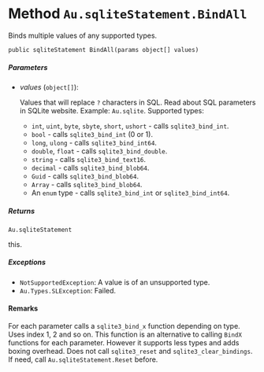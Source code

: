 # Method `Au.sqliteStatement.BindAll`

Binds multiple values of any supported types.

```
public sqliteStatement BindAll(params object[] values)
```

##### Parameters

- *values*  (`object[]`):

    Values that will replace `?` characters in SQL. Read about SQL parameters in SQLite website. Example: `Au.sqlite`. Supported types:

    - `int`, `uint`, `byte`, `sbyte`, `short`, `ushort` - calls `sqlite3_bind_int`.
    - `bool` - calls `sqlite3_bind_int` (0 or 1).
    - `long`, `ulong` - calls `sqlite3_bind_int64`.
    - `double`, `float` - calls `sqlite3_bind_double`.
    - `string` - calls `sqlite3_bind_text16`.
    - `decimal` - calls `sqlite3_bind_blob64`.
    - `Guid` - calls `sqlite3_bind_blob64`.
    - `Array` - calls `sqlite3_bind_blob64`.
    - An `enum` type - calls `sqlite3_bind_int` or `sqlite3_bind_int64`.

##### Returns

`Au.sqliteStatement`

this.

##### Exceptions

- `NotSupportedException`:
    A value is of an unsupported type.
- `Au.Types.SLException`:
    Failed.

#### Remarks

For each parameter calls a `sqlite3_bind_x` function depending on type. Uses index 1, 2 and so on. This function is an alternative to calling `BindX` functions for each parameter. However it supports less types and adds boxing overhead. Does not call `sqlite3_reset` and `sqlite3_clear_bindings`. If need, call `Au.sqliteStatement.Reset` before.